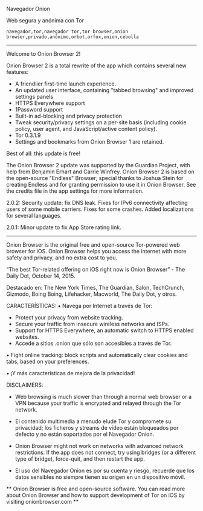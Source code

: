 Navegador Onion

Web segura y anónima con Tor

`navegador,tor,navegador tor,tor browser,onion browser,privado,anónimo,orbot,orfox,onion,cebolla`

---

Welcome to Onion Browser 2!

Onion Browser 2 is a total rewrite of the app which contains several new features:

* A friendlier first-time launch experience.
* An updated user interface, containing "tabbed browsing" and improved settings panels
* HTTPS Everywhere support
* 1Password support
* Built-in ad-blocking and privacy protection
* Tweak security/privacy settings on a per-site basis (including cookie policy, user agent, and JavaScript/active content policy).
* Tor 0.3.1.9
* Settings and bookmarks from Onion Browser 1 are retained.

Best of all: this update is free!

The Onion Browser 2 update was supported by the Guardian Project, with help from Benjamin Erhart and Carrie Winfrey. Onion Browser 2 is based on the open-source "Endless" Browser; special thanks to Joshua Stein for creating Endless and for granting permission to use it in Onion Browser. See the credits file in the app settings for more information.

2.0.2: Security update: fix DNS leak. Fixes for IPv6 connectivity affecting users of some mobile carriers. Fixes for some crashes. Added localizations for several languages.

2.0.1: Minor update to fix App Store rating link.

---

Onion Browser is the original free and open-source Tor-powered web browser for iOS. Onion Browser helps you access the internet with more safety and privacy, and no extra cost to you.

“The best Tor-related offering on iOS right now is Onion Browser” - The Daily Dot, October 14, 2015.

Destacado en: The New York Times, The Guardian, Salon, TechCrunch, Gizmodo, Boing Boing, Lifehacker, Macworld, The Daily Dot, y otros.

CARACTERÍSTICAS:
• Navega por Internet a través de Tor:
- Protect your privacy from website tracking.
- Secure your traffic from insecure wireless networks and ISPs.
- Support for HTTPS Everywhere, an automatic switch to HTTPS enabled websites.
- Accede a sitios .onion que sólo son accesibles a través de Tor.

• Fight online tracking: block scripts and automatically clear cookies and tabs, based on your preferences.

• ¡Y más características de mejora de la privacidad!

DISCLAIMERS:
- Web browsing is much slower than through a normal web browser or a VPN because your traffic is encrypted and relayed through the Tor network.

- El contenido multimedia a menudo elude Tor y compromete su privacidad; los ficheros y streams de vídeo están bloqueados por defecto y no están soportados por el Navegador Onion.

- Onion Browser might not work on networks with advanced network restrictions. If the app does not connect, try using bridges (or a different type of bridge), force-quit, and then restart the app.

- El uso del Navegador Onion es por su cuenta y riesgo, recuerde que los datos sensibles no siempre tienen su origen en un dispositivo móvil.

** Onion Browser is free and open-source software. You can read more about Onion Browser and how to support development of Tor on iOS by visiting onionbrowser.com **

